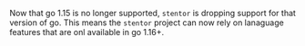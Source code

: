 Now that go 1.15 is no longer supported,
`stentor` is dropping support for that version of go.
This means the `stentor` project can now rely on
lanaguage features that are onl available in go 1.16+.
